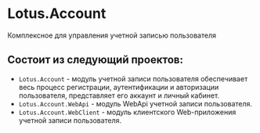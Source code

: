 # Lotus.Account
Комплексное для управления учетной записью пользователя

## Состоит из следующий проектов:
 - `Lotus.Account` - модуль учетной записи пользователя обеспечивает весь процесс регистрации, аутентификации и авторизации пользователя, представляет его аккаунт и личный кабинет.
 - `Lotus.Account.WebApi` - модуль WebApi учетной записи пользователя.
 - `Lotus.Account.WebClient` - модуль клиентского Web-приложения учетной записи пользователя.
